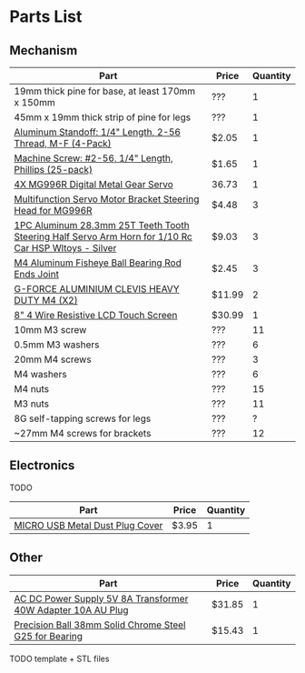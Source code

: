 Parts List
==========

Mechanism
---------

| Part  | Price | Quantity |
| ------------- | ------------- | ------------- |
| 19mm thick pine for base, at least 170mm x 150mm | ??? | 1 |
| 45mm x 19mm thick strip of pine for legs | ??? | 1 |
| [Aluminum Standoff: 1/4" Length, 2-56 Thread, M-F (4-Pack)](https://core-electronics.com.au/aluminum-standoff-1-4-length-2-56-thread-m-f-4-pack.html) | $2.05 | 1 |
| [Machine Screw: #2-56, 1/4" Length, Phillips (25-pack)](https://core-electronics.com.au/machine-screw-2-56-1-4-length-phillips-25-pack.html) | $1.65 | 1 |
| [4X MG996R Digital Metal Gear Servo](https://www.banggood.com/4X-MG996R-Digital-Metal-Gear-Servo-For-Robot-ZOHD-Volantex-Airplane-RC-Helicopter-Car-Boat-Model-p-961727.html?rmmds=myorder&cur_warehouse=CN) | 36.73 | 1 |
| [Multifunction Servo Motor Bracket Steering Head for MG996R](https://www.ebay.com.au/itm/172475926539) | $4.48 | 3 |
| [1PC Aluminum 28.3mm 25T Teeth Tooth Steering Half Servo Arm Horn for 1/10 Rc Car HSP Wltoys - Silver](https://www.banggood.com/1PC-Aluminum-28_3mm-25T-Teeth-Tooth-Steering-Half-Servo-Arm-Horn-for-1-or-10-Rc-Car-HSP-Wltoys-p-1335836.html?rmmds=myorder&cur_warehouse=CN&ID=227) | $9.03 | 3 |
| [M4 Aluminum Fisheye Ball Bearing Rod Ends Joint](https://www.banggood.com/M3-or-M4-Aluminum-Fisheye-Ball-Bearing-Rod-Ends-Joint-Thread-Fish-Eye-For-3D-Printer-p-1304307.html?rmmds=myorder&cur_warehouse=CN&ID=514514) | $2.45 | 3 |
| [G-FORCE ALUMINIUM CLEVIS HEAVY DUTY M4 (X2)](https://www.frontlinehobbies.com.au/g-force-aluminium-clevis-heavy-duty-m4-x2-gf-2110) | $11.99 | 2 |
| [8" 4 Wire Resistive LCD Touch Screen](https://www.ebay.com.au/itm/180926055286) | $30.99 | 1 |
| 10mm M3 screw | ??? | 11 |
| 0.5mm M3 washers | ??? | 6 |
| 20mm M4 screws | ??? | 3 |
| M4 washers | ??? | 6 |
| M4 nuts | ??? | 15 |
| M3 nuts | ??? | 11 |
| 8G self-tapping screws for legs | ??? | ? |
| ~27mm M4 screws for brackets | ??? | 12 |

Electronics
---------

TODO

| Part  | Price | Quantity |
| ------------- | ------------- | ------------- |
| [MICRO USB Metal Dust Plug Cover](https://www.ebay.com.au/itm/283712585867) | $3.95 | 1 |

Other
---------

| Part  | Price | Quantity |
| ------------- | ------------- | ------------- |
| [AC DC Power Supply 5V 8A Transformer 40W Adapter 10A AU Plug](https://www.ebay.com.au/itm/123865462464) | $31.85 | 1 |
| [Precision Ball 38mm Solid Chrome Steel G25 for Bearing](https://www.ebay.com.au/itm/352871824460) | $15.43 | 1 |

TODO template + STL files